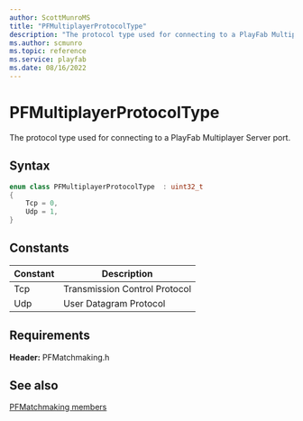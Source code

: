 ```yaml
---
author: ScottMunroMS
title: "PFMultiplayerProtocolType"
description: "The protocol type used for connecting to a PlayFab Multiplayer Server port."
ms.author: scmunro
ms.topic: reference
ms.service: playfab
ms.date: 08/16/2022
---
```


# PFMultiplayerProtocolType  

The protocol type used for connecting to a PlayFab Multiplayer Server port.    

## Syntax  
  
```cpp
enum class PFMultiplayerProtocolType  : uint32_t  
{  
    Tcp = 0,  
    Udp = 1,  
}  
```  
  
## Constants  
  
| Constant | Description |
| --- | --- |
| Tcp | Transmission Control Protocol |  
| Udp | User Datagram Protocol |  
  
  
## Requirements  
  
**Header:** PFMatchmaking.h
  
## See also  
[PFMatchmaking members](../pfmatchmaking_members.md)  

  
  
